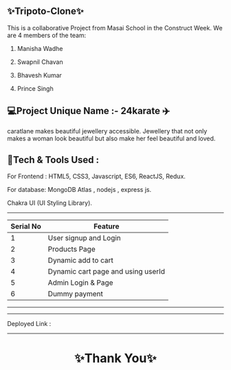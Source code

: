 ✨Tripoto-Clone✨
---
This is a collaborative Project from Masai School in the Construct Week. We are 4 members of the team:

1. Manisha Wadhe 

2. Swapnil Chavan

3. Bhavesh Kumar

4. Prince Singh

💻Project Unique Name :- 24karate ✈️
---
 caratlane makes beautiful jewellery accessible. Jewellery that not only makes a woman look beautiful but also make her feel beautiful and loved.

💫Tech & Tools Used :
--- 

For Frontend : HTML5, CSS3, Javascript, ES6, ReactJS, Redux.

For database: MongoDB Atlas , nodejs , express js.

Chakra UI (UI Styling Library).

---
 | Serial No            | Feature                                                              |
| ----------------- | ------------------------------------------------------------------ |
| 1 | User signup and Login |
| 2 | Products Page  |
| 3 | Dynamic add to cart |
| 4 | Dynamic cart page and using userId |
| 5 | Admin Login & Page |
| 6 | Dummy payment|


---





        
---
Deployed Link : 


----
<h1 align="center">✨Thank You✨</h1>

